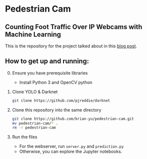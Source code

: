 # Pedestrian Cam
## 	Counting Foot Traffic Over IP Webcams with Machine Learning

This is the repository for the project talked about in this [blog post](https://www.byu.io/2017/12/07/counting-people-with-ml). 

## How to get up and running:

0. Ensure you have prerequisite libraries
	- Install Python 3 and OpenCV python

1. Clone YOLO & Darknet
	```bash
	git clone https://github.com/pjreddie/darknet
	```

2. Clone this repository into the same directory
	```bash
	git clone https://github.com/brian-yu/pedestrian-cam.git
	mv pedestrian-cam/* .
	rm -r pedestrian-cam
	```

3. Run the files
	- For the webserver, run `server.py` and `prediction.py`
	- Otherwise, you can explore the Jupyter notebooks.
